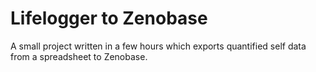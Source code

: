 Lifelogger to Zenobase
======================

A small project written in a few hours which exports quantified self data from a spreadsheet to Zenobase.
